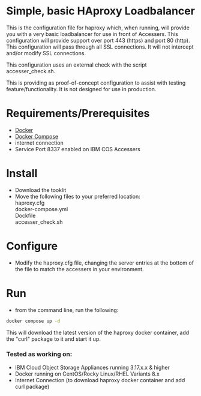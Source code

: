 # Simple, basic HAproxy Loadbalancer

This is the configuration file for haproxy which, when running, will provide you with a very basic loadbalancer for use in front of Accessers.  This configuration will provide support over port 443 (https) and port 80 (http).  This configuration will pass through all SSL connections.  It will not intercept and/or modify SSL connections.

This configuration uses an external check with the script accesser_check.sh.

This is providing as proof-of-concept configuration to assist with testing feature/functionality.  It is not designed for use in production.

# Requirements/Prerequisites

* [Docker](https://www.docker.com/)
* [Docker Compose](https://docs.docker.com/compose/)
* internet connection
* Service Port 8337 enabled on IBM COS Accessers

# Install

* Download the tooklit
* Move the following files to your preferred location:  
   haproxy.cfg  
   docker-compose.yml  
   Dockfile  
   accesser_check.sh  

# Configure

* Modify the haproxy.cfg file, changing the server entries at the bottom of the file to match the accessers in your environment.

# Run

* from the command line, run the following:

```bash
docker compose up -d
```

This will download the latest version of the haproxy docker container, add the "curl" package to it and start it up.

### Tested as working on:

* IBM Cloud Object Storage Appliances running 3.17.x.x & higher
* Docker running on CentOS/Rocky Linux/RHEL Variants 8.x
* Internet Connection (to download haproxy docker container and add curl package)
